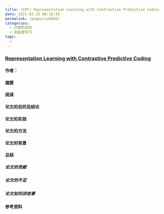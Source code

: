 ```yaml
---
title: (CPC) Representation Learning with Contrastive Predictive Coding
date: 2021-03-25 00:18:59
permalink: /pages/cab002/
categories:
  - 计算机视觉
  - 自监督学习
tags:
  - 
---
```

### [Representation Learning with Contrastive Predictive Coding](https://arxiv.org/abs/1807.03748)

#### 作者：

#### 摘要



#### 阅读



#### 论文的目的及结论



#### 论文的实验



#### 论文的方法



#### 论文的背景



#### 总结

##### 论文的贡献

##### 论文的不足

##### 论文如何讲故事

#### 参考资料

